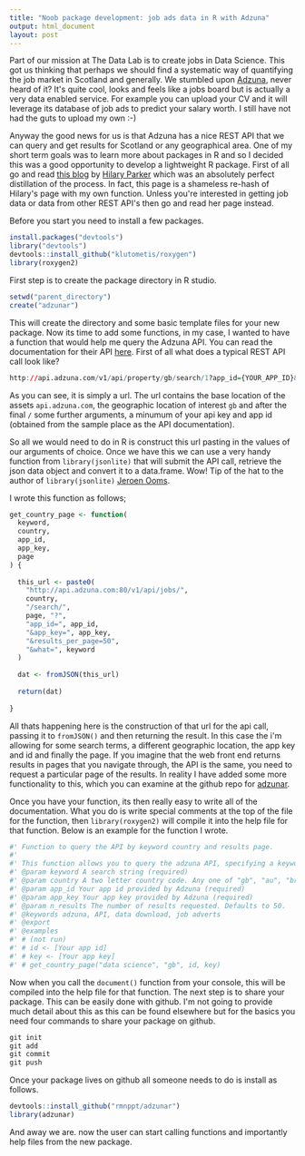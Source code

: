 ```yaml
---
title: "Noob package development: job ads data in R with Adzuna"
output: html_document
layout: post
---
```




Part of our mission at The Data Lab is to create jobs in Data Science. This got us thinking that perhaps we should find a systematic way of quantifying the job market in Scotland and generally. We stumbled upon [Adzuna](https://www.adzuna.co.uk/), never heard of it? It's quite cool, looks and feels like a jobs board but is actually a very data enabled service. For example you can upload your CV and it will leverage its database of job ads to predict your salary worth. I still have not had the guts to upload my own :-)

Anyway the good news for us is that Adzuna has a nice REST API that we can query and get results for Scotland or any geographical area. One of my short term goals was to learn more about packages in R and so I decided this was a good opportunity to develop a lightweight R package. First of all go and read [this blog](https://hilaryparker.com/2014/04/29/writing-an-r-package-from-scratch/) by [Hilary Parker](https://twitter.com/hspter) which was an absolutely perfect distillation of the process. In fact, this page is a shameless re-hash of Hilary's page with my own function. Unless you're interested in getting job data or data from other REST API's then go and read her page instead.

Before you start you need to install a few packages.


```r
install.packages("devtools")
library("devtools")
devtools::install_github("klutometis/roxygen")
library(roxygen2)
```

First step is to create the package directory in R studio.


```r
setwd("parent_directory")
create("adzunar")
```

This will create the directory and some basic template files for your new package. Now its time to add some functions, in my case, I wanted to have a function that would help me query the Adzuna API. You can read the documentation for their API [here](https://developer.adzuna.com/). First of all what does a typical REST API call look like?  


```r
http://api.adzuna.com/v1/api/property/gb/search/1?app_id={YOUR_APP_ID}&app_key={YOUR_APP_KEY}
```

As you can see, it is simply a url. The url contains the base location of the assets `api.adzuna.com`, the geographic location of interest `gb` and after the final `/` some further arguments, a minumum of your api key and app id (obtained from the sample place as the API documentation).

So all we would need to do in R is construct this url pasting in the values of our arguments of choice. Once we have this we can use a very handy function from `library(jsonlite)` that will submit the API call, retrieve the json data object and convert it to a data.frame. Wow! Tip of the hat to the author of `library(jsonlite)` [Jeroen Ooms](https://twitter.com/opencpu).

I wrote this function as follows;


```r
get_country_page <- function(
  keyword, 
  country, 
  app_id, 
  app_key, 
  page
) {
  
  this_url <- paste0(
    "http://api.adzuna.com:80/v1/api/jobs/",
    country,
    "/search/",
    page, "?",
    "app_id=", app_id,
    "&app_key=", app_key,
    "&results_per_page=50",
    "&what=", keyword
  )
  
  dat <- fromJSON(this_url)
  
  return(dat)
  
}
```

All thats happening here is the construction of that url for the api call, passing it to `fromJSON()` and then returning the result. In this case the i'm allowing for some search terms, a different geographic location, the app key and id and finally the page. If you imagine that the web front end returns results in pages that you navigate through, the API is the same, you need to request a particular page of the results. In reality I have added some more functionality to this, which you can examine at the github repo for [adzunar](https://github.com/rmnppt/adzunar). 

Once you have your function, its then really easy to write all of the documentation. What you do is write special comments at the top of the file for the function, then `library(roxygen2)` will compile it into the help file for that function. Below is an example for the function I wrote.


```r
#' Function to query the API by keyword country and results page.
#'
#' This function allows you to query the adzuna API, specifying a keyword, a country code and the number of results that you want. The API limit is 50 per page but if you specify more than that this function will continue to run your query, request succesive pages of the results and return the aggregate data object as a `data.frame`. You can request results that exceed the maximum returned by the API.
#' @param keyword A search string (required)
#' @param country A two letter country code. Any one of "gb", "au", "br", "ca", "de", "fr", "in", "nl", "pl", "ru", "za". Defaults to "gb".
#' @param app_id Your app id provided by Adzuna (required)
#' @param app_key Your app key provided by Adzuna (required)
#' @param n_results The number of results requested. Defaults to 50.
#' @keywords adzuna, API, data download, job adverts
#' @export
#' @examples
#' # (not run)
#' # id <- [Your app id]
#' # key <- [Your app key]
#' # get_country_page("data science", "gb", id, key)
```

Now when you call the `document()` function from your console, this will be compiled into the help file for that function. The next step is to share your package. This can be easily done with github. I'm not going to provide much detail about this as this can be found elsewhere but for the basics you need four commands to share your package on github.


```r
git init
git add
git commit
git push
```

Once your package lives on github all someone needs to do is install as follows.


```r
devtools::install_github("rmnppt/adzunar")
library(adzunar)
```

And away we are. now the user can start calling functions and importantly help files from the new package.


